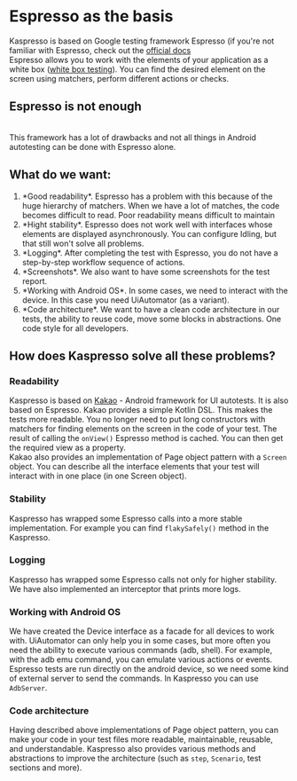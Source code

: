 # Espresso as the basis
Kaspresso is based on Google testing framework Espresso (if you're not familiar with Espresso, check out the [official docs](https://developer.android.com/training/testing/espresso)
<br>Espresso allows you to work with the elements of your application as a white box ([white box testing](https://en.wikipedia.org/wiki/White-box_testing)). You can find the desired element on the screen using matchers, perform different actions or checks.
## Espresso is not enough
<br>This framework has a lot of drawbacks and not all things in Android autotesting can be done with Espresso alone.
## What do we want:
<ol>
    <li>*Good readability*. Espresso has a problem with this because of the huge hierarchy of matchers. When we have a lot of matches, the code becomes difficult to read. Poor readability means difficult to maintain</li>
    <li>*Hight stability*. Espresso does not work well with interfaces whose elements are displayed asynchronously. You can configure Idling, but that still won't solve all problems.</li>
    <li>*Logging*. After completing the test with Espresso, you do not have a step-by-step workflow sequence of actions.</li>
    <li>*Screenshots*. We also want to have some screenshots for the test report.</li>
    <li>*Working with Android OS*. In some cases, we need to interact with the device. In this case you need UiAutomator (as a variant).</li>
    <li>*Сode architecture*. We want to have a clean code architecture in our tests, the ability to reuse code, move some blocks in abstractions. One code style for all developers.</li>
</ol>

## How does Kaspresso solve all these problems?
### Readability
Kaspresso is based on [Kakao](https://github.com/KakaoCup/Kakao) - Android framework for UI autotests. It is also based on Espresso. Kakao provides a simple Kotlin DSL. This makes the tests more readable. You no longer need to put long constructors with matchers for finding elements on the screen in the code of your test. The result of calling the `onView()` Espresso method is cached. You can then get the required view as a property.
<br> Kakao also provides an implementation of Page object pattern with a `Screen` object. You can describe all the interface elements that your test will interact with in one place (in one Screen object).
### Stability
Kaspresso has wrapped some Espresso calls into a more stable implementation. For example you can find `flakySafely()` method in the Kaspresso.
### Logging
Kaspresso has wrapped some Espresso calls not only for higher stability. We have also implemented an interceptor that prints more logs.
### Working with Android OS
We have created the Device interface as a facade for all devices to work with. UiAutomator can only help you in some cases, but more often you need the ability to execute various commands (adb, shell). For example, with the adb emu command, you can emulate various actions or events.
<br> Espresso tests are run directly on the android device, so we need some kind of external server to send the commands. In Kaspresso you can use `AdbServer`.
### Code architecture
Having described above implementations of Page object pattern, you can make your code in your test files more readable, maintainable, reusable, and understandable. Kaspresso also provides various methods and abstractions to improve the architecture (such as `step`, `Scenario`, test sections and more).
